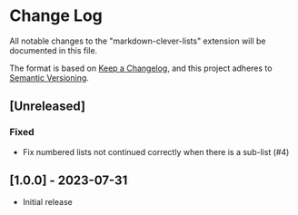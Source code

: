 # Change Log

All notable changes to the "markdown-clever-lists" extension will be documented in this file.

The format is based on [Keep a Changelog](https://keepachangelog.com/en/1.0.0/),
and this project adheres to [Semantic Versioning](https://semver.org/spec/v2.0.0.html).

## [Unreleased]

### Fixed

- Fix numbered lists not continued correctly when there is a sub-list (#4)

## [1.0.0] - 2023-07-31 

- Initial release